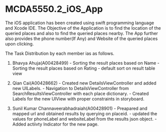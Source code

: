 # MCDA5550.2_iOS_App
The iOS application has been created using swift programming language and Xcode IDE.
The Objective of the Application is to find the location of the queried places and also to find the queried places nearby.
The App further also provides the phone number(If Any) and Website of the queried places upon clicking.

The Task Distribution by each member ias as follows.
1. Bhavya Ahuja(A00428499) - Sorting the result places based on Name
                           - Sorting the result places based on Rating
                           - default sort on result table view

2. Qian Cai(A00428662) - Created new DetailsViewController and added new UILabels.
                       - Navigation to DetailsViewController from SearchResultsViewController with each place dictionary.
                       - Created Labels for the new UIView with proper constraints in storyboard. 
                       
                         
3. Sunil Kumar Channaveerabhadraiah(A00428901)
                       - Preapared and mapped url and obtained results by querying on placeid.
                       - updated the values for phoneLabel and websiteLabel from the results json object.
                       - Added actiivty Indicator for the new page.
                       
                      

